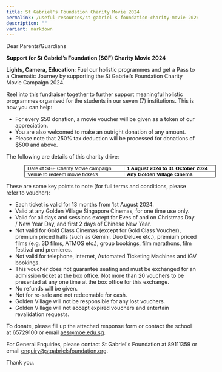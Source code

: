 ```yaml
---
title: St Gabriel's Foundation Charity Movie 2024
permalink: /useful-resources/st-gabriel-s-foundation-charity-movie-2024/
description: ""
variant: markdown
---
```

Dear Parents/Guardians

**Support for St Gabriel’s Foundation (SGF) Charity Movie 2024**

**Lights, Camera, Education**: Fuel our holistic programmes and get a Pass to a Cinematic Journey by supporting the St Gabriel’s Foundation Charity Movie Campaign 2024.

Reel into this fundraiser together to further support meaningful holistic programmes organised for the students in our seven (7) institutions. This is how you can help:

*   For every $50 donation, a movie voucher will be given as a token of our appreciation.
*   You are also welcomed to make an outright donation of any amount.
*   Please note that 250% tax deduction will be processed for donations of $500 and above.

The following are details of this charity drive:

<table style="color: rgb(34, 34, 34); font-family: Arial, Helvetica, sans-serif; font-size: small; font-style: normal; font-variant-ligatures: normal; font-variant-caps: normal; font-weight: 400; letter-spacing: normal; orphans: 2; text-align: start; text-transform: none; widows: 2; word-spacing: 0px; -webkit-text-stroke-width: 0px; white-space: normal; background-color: rgb(255, 255, 255); text-decoration-thickness: initial; text-decoration-style: initial; text-decoration-color: initial; margin-left: 35.75pt; border-collapse: collapse; border: none;" cellpadding="0" cellspacing="0" border="1"><tbody><tr><td style="margin: 0px; width: 207.65pt; border: 1pt solid windowtext; padding: 0in 5.4pt;" valign="top" width="277"><p style="margin: 0in; line-height: normal; font-size: 11pt; font-family: Calibri, sans-serif;" class="MsoNormal"><span style="font-size: 10pt; font-family: Arial, sans-serif; color: black;" lang="EN-US">Date of SGF Charity Movie campaign<b></b></span></p></td><td style="margin: 0px; width: 188.35pt; border-top: 1pt solid windowtext; border-right: 1pt solid windowtext; border-bottom: 1pt solid windowtext; border-left: none; padding: 0in 5.4pt;" valign="top" width="251"><p style="margin: 0in; line-height: normal; font-size: 11pt; font-family: Calibri, sans-serif;" class="MsoNormal"><b><span style="font-size: 10pt; font-family: Arial, sans-serif; color: black;" lang="EN-US">1 August 2024 to 31 October 2024</span></b></p></td></tr><tr><td style="margin: 0px; width: 207.65pt; border-right: 1pt solid windowtext; border-bottom: 1pt solid windowtext; border-left: 1pt solid windowtext; border-top: none; padding: 0in 5.4pt;" valign="top" width="277"><p style="margin: 0in; line-height: normal; font-size: 11pt; font-family: Calibri, sans-serif;" class="MsoNormal"><span style="font-size: 10pt; font-family: Arial, sans-serif; color: black;" lang="EN-US">Venue to redeem movie ticket/s<b></b></span></p></td><td style="margin: 0px; width: 188.35pt; border-top: none; border-left: none; border-bottom: 1pt solid windowtext; border-right: 1pt solid windowtext; padding: 0in 5.4pt;" valign="top" width="251"><p style="margin: 0in; line-height: normal; font-size: 11pt; font-family: Calibri, sans-serif;" class="MsoNormal"><b><span style="font-size: 10pt; font-family: Arial, sans-serif; color: black;" lang="EN-US">Any Golden Village Cinema</span></b></p></td></tr></tbody></table>

These are some key points to note (for full terms and conditions, please refer to voucher):

*   Each ticket is valid for 13 months from 1st&nbsp;August 2024.
*   Valid at any Golden Village Singapore Cinemas, for one time use only.
*   Valid for all days and sessions except for Eves of and on Christmas Day / New Year Day, and first 2 days of Chinese New Year.
*   Not valid for Gold Class Cinemas (except for Gold Class Voucher), premium priced halls (such as Gemini, Duo Deluxe etc.), premium priced films (e.g. 3D films, ATMOS etc.), group bookings, film marathons, film festival and premieres.
*   Not valid for telephone, internet, Automated Ticketing Machines and iGV bookings.
*   This voucher does not guarantee seating and must be exchanged for an admission ticket at the box office. Not more than 20 vouchers to be presented at any one time at the box office for this exchange.
*   No refunds will be given.
*   Not for re-sale and not redeemable for cash.
*   Golden Village will not be responsible for any lost vouchers.
*   Golden Village will not accept expired vouchers and entertain revalidation requests.

To donate, please fill up the attached response form or contact the school at&nbsp;65729100&nbsp;or email&nbsp;[aes@moe.edu.sg](mailto:aes@moe.edu.sg).


For General Enquiries, please contact St Gabriel's Foundation at&nbsp;89111359&nbsp;or email [enquiry@stgabrielsfoundation.org](mailto:enquiry@stgabrielsfoundation.org).

Thank you.